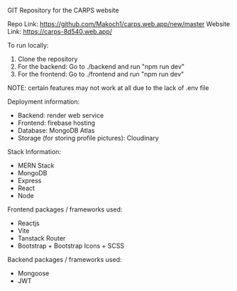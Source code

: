 GIT Repository for the CARPS website

Repo Link: https://github.com/Makoch1/carps.web.app/new/master
Website Link: https://carps-8d540.web.app/

To run locally:
1. Clone the repository
2. For the backend: Go to ./backend and run "npm run dev"
3. For the frontend: Go to ./frontend and run "npm run dev"

NOTE: certain features may not work at all due to the lack of .env file

Deployment information:
- Backend: render web service
- Frontend: firebase hosting
- Database: MongoDB Atlas
- Storage (for storing profile pictures): Cloudinary

Stack Information:
- MERN Stack
- MongoDB
- Express
- React
- Node

Frontend packages / frameworks used:
- Reactjs
- Vite
- Tanstack Router
- Bootstrap + Bootstrap Icons + SCSS

Backend packages / frameworks used:
- Mongoose
- JWT
